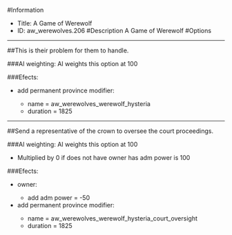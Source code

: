 #Information
 - Title: A Game of Werewolf
 - ID: aw_werewolves.206
#Description
A Game of Werewolf
#Options

___
##This is their problem for them to handle.

###AI weighting:
AI weights this option at 100


###Efects:<ul><li>add permanent province modifier:</li><ul><li>name = aw_werewolves_werewolf_hysteria</li><li>duration = 1825</li></ul></ul>

___
##Send a representative of the crown to oversee the court proceedings.

###AI weighting:
AI weights this option at 100
 - Multiplied by 0 if does not have owner has adm power is 100


###Efects:<ul><li>owner:</li><ul><li>add adm power = -50</li></ul><li>add permanent province modifier:</li><ul><li>name = aw_werewolves_werewolf_hysteria_court_oversight</li><li>duration = 1825</li></ul></ul>
